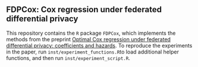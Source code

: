 ## FDPCox: Cox regression under federated differential privacy

This repository contains the `R` package `FDPCox`, which implements the methods from the preprint [Optimal Cox regression under federated differential privacy: coefficients and hazards](https://arxiv.org/abs/2508.19640). To reproduce the experiments in the paper, run `inst/experiment_functions.R`to load additional helper functions, and then run `inst/experiment_script.R`. 
